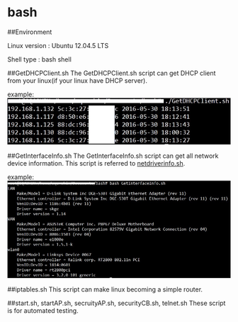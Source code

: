 # bash

##Environment

Linux version : Ubuntu 12.04.5 LTS

Shell type : bash shell



##GetDHCPClient.sh
The GetDHCPClient.sh script can get DHCP client from your linux(if your linux have DHCP server).

example:<br>
![demo image](/pic/dhcp_pic.jpg)



##GetInterfaceInfo.sh
The GetInterfaceInfo.sh script can get all network device information.
This script is referred to [netdriverinfo.sh](https://downloadcenter.intel.com/download/17289/Network-Device-and-Driver-Information-Utility-for-Linux-).

example:<br>
![demo image](/pic/info.jpg)



##iptables.sh
This script can make linux becoming a simple router.



##start.sh, startAP.sh, secruityAP.sh, securityCB.sh, telnet.sh
These script is for automated testing.

